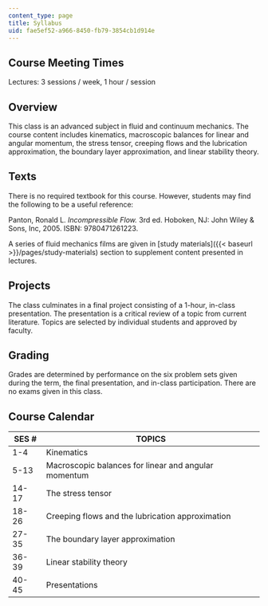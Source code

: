 ```yaml
---
content_type: page
title: Syllabus
uid: fae5ef52-a966-8450-fb79-3854cb1d914e
---
```


Course Meeting Times
--------------------

Lectures: 3 sessions / week, 1 hour / session

Overview
--------

This class is an advanced subject in fluid and continuum mechanics. The course content includes kinematics, macroscopic balances for linear and angular momentum, the stress tensor, creeping flows and the lubrication approximation, the boundary layer approximation, and linear stability theory.

Texts
-----

There is no required textbook for this course. However, students may find the following to be a useful reference:

Panton, Ronald L. _Incompressible Flow._ 3rd ed. Hoboken, NJ: John Wiley & Sons, Inc, 2005. ISBN: 9780471261223.

A series of fluid mechanics films are given in [study materials]({{< baseurl >}}/pages/study-materials) section to supplement content presented in lectures.

Projects
--------

The class culminates in a final project consisting of a 1-hour, in-class presentation. The presentation is a critical review of a topic from current literature. Topics are selected by individual students and approved by faculty.

Grading
-------

Grades are determined by performance on the six problem sets given during the term, the final presentation, and in-class participation. There are no exams given in this class.

Course Calendar
---------------

| SES # | TOPICS |
| --- | --- |
| 1-4 | Kinematics |
| 5-13 | Macroscopic balances for linear and angular momentum |
| 14-17 | The stress tensor |
| 18-26 | Creeping flows and the lubrication approximation |
| 27-35 | The boundary layer approximation |
| 36-39 | Linear stability theory |
| 40-45 | Presentations